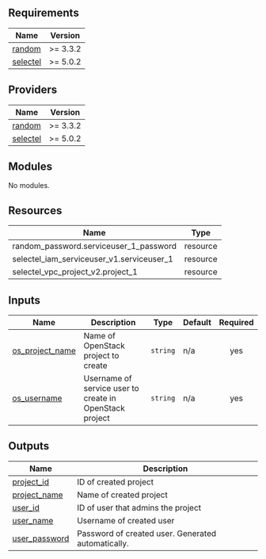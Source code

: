 <!-- BEGIN_TF_DOCS -->
## Requirements

| Name | Version |
|------|---------|
| <a name="requirement_random"></a> [random](#requirement\_random) | >= 3.3.2 |
| <a name="requirement_selectel"></a> [selectel](#requirement\_selectel) | >= 5.0.2 |

## Providers

| Name | Version |
|------|---------|
| <a name="provider_random"></a> [random](#provider\_random) | >= 3.3.2 |
| <a name="provider_selectel"></a> [selectel](#provider\_selectel) | >= 5.0.2 |

## Modules

No modules.

## Resources

| Name | Type |
|------|------|
| random_password.serviceuser_1_password | resource |
| selectel_iam_serviceuser_v1.serviceuser_1 | resource |
| selectel_vpc_project_v2.project_1 | resource |

## Inputs

| Name | Description | Type | Default | Required |
|------|-------------|------|---------|:--------:|
| <a name="input_os_project_name"></a> [os\_project\_name](#input\_os\_project\_name) | Name of OpenStack project to create | `string` | n/a | yes |
| <a name="input_os_username"></a> [os\_username](#input\_os\_username) | Username of service user to create in OpenStack project | `string` | n/a | yes |

## Outputs

| Name | Description |
|------|-------------|
| <a name="output_project_id"></a> [project\_id](#output\_project\_id) | ID of created project |
| <a name="output_project_name"></a> [project\_name](#output\_project\_name) | Name of created project |
| <a name="output_user_id"></a> [user\_id](#output\_user\_id) | ID of user that admins the project |
| <a name="output_user_name"></a> [user\_name](#output\_user\_name) | Username of created user |
| <a name="output_user_password"></a> [user\_password](#output\_user\_password) | Password of created user. Generated automatically. |
<!-- END_TF_DOCS -->